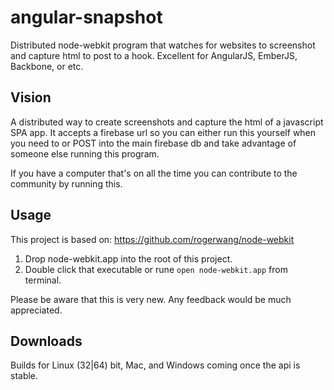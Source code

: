 angular-snapshot
================

Distributed node-webkit program that watches for websites to screenshot and capture html to post to a hook.  Excellent for AngularJS, EmberJS, Backbone, or etc.

## Vision

A distributed way to create screenshots and capture the html of a javascript SPA app.  It accepts a firebase url so you can either run this yourself when you need to or POST into the main firebase db and take advantage of someone else running this program.

If you have a computer that's on all the time you can contribute to the community by running this.

## Usage

This project is based on: https://github.com/rogerwang/node-webkit

1. Drop node-webkit.app into the root of this project.
2. Double click that executable or rune `open node-webkit.app` from terminal.

Please be aware that this is very new.  Any feedback would be much appreciated.

## Downloads

Builds for Linux (32|64) bit, Mac, and Windows coming once the api is stable.